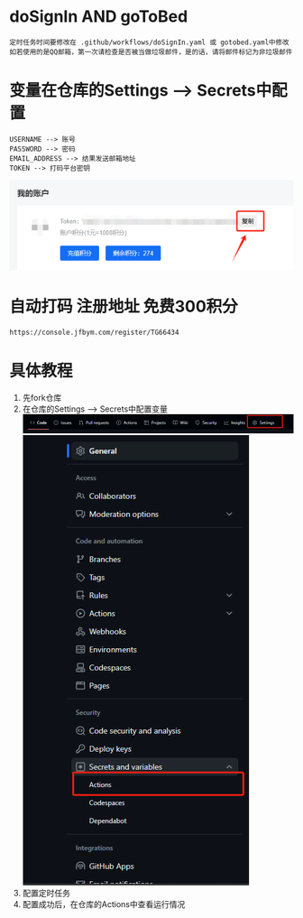 # doSignIn AND goToBed
    定时任务时间要修改在 .github/workflows/doSignIn.yaml 或 gotobed.yaml中修改
    如若使用的是QQ邮箱，第一次请检查是否被当做垃圾邮件，是的话，请将邮件标记为非垃圾邮件

# 变量在仓库的Settings --> Secrets中配置
    USERNAME --> 账号
    PASSWORD --> 密码
    EMAIL_ADDRESS --> 结果发送邮箱地址
    TOKEN --> 打码平台密钥
![img.png](img.png)

# 自动打码 注册地址 免费300积分
    https://console.jfbym.com/register/TG66434

# 具体教程
1. 先fork仓库
2. 在仓库的Settings --> Secrets中配置变量
![img_1.png](img_1.png)
![img_2.png](img_2.png)
3. 配置定时任务
4. 配置成功后，在仓库的Actions中查看运行情况

















































